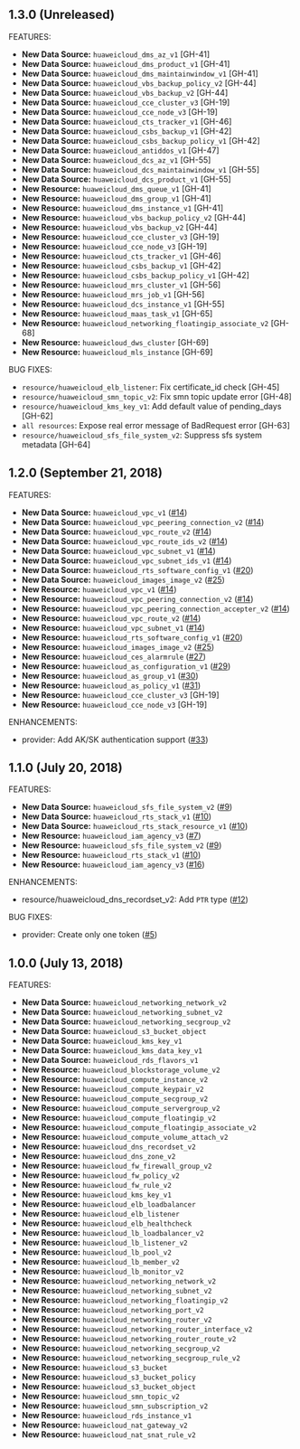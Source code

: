 ## 1.3.0 (Unreleased)

FEATURES:

* **New Data Source:** `huaweicloud_dms_az_v1` [GH-41]
* **New Data Source:** `huaweicloud_dms_product_v1` [GH-41]
* **New Data Source:** `huaweicloud_dms_maintainwindow_v1` [GH-41]
* **New Data Source:** `huaweicloud_vbs_backup_policy_v2` [GH-44]
* **New Data Source:** `huaweicloud_vbs_backup_v2` [GH-44]
* **New Data Source:** `huaweicloud_cce_cluster_v3` [GH-19]
* **New Data Source:** `huaweicloud_cce_node_v3` [GH-19]
* **New Data Source:** `huaweicloud_cts_tracker_v1` [GH-46]
* **New Data Source:** `huaweicloud_csbs_backup_v1` [GH-42]
* **New Data Source:** `huaweicloud_csbs_backup_policy_v1` [GH-42]
* **New Data Source:** `huaweicloud_antiddos_v1` [GH-47]
* **New Data Source:** `huaweicloud_dcs_az_v1` [GH-55]
* **New Data Source:** `huaweicloud_dcs_maintainwindow_v1` [GH-55]
* **New Data Source:** `huaweicloud_dcs_product_v1` [GH-55]
* **New Resource:** `huaweicloud_dms_queue_v1` [GH-41]
* **New Resource:** `huaweicloud_dms_group_v1` [GH-41]
* **New Resource:** `huaweicloud_dms_instance_v1` [GH-41]
* **New Resource:** `huaweicloud_vbs_backup_policy_v2` [GH-44]
* **New Resource:** `huaweicloud_vbs_backup_v2` [GH-44]
* **New Resource:** `huaweicloud_cce_cluster_v3` [GH-19]
* **New Resource:** `huaweicloud_cce_node_v3` [GH-19]
* **New Resource:** `huaweicloud_cts_tracker_v1` [GH-46]
* **New Resource:** `huaweicloud_csbs_backup_v1` [GH-42]
* **New Resource:** `huaweicloud_csbs_backup_policy_v1` [GH-42]
* **New Resource:** `huaweicloud_mrs_cluster_v1` [GH-56]
* **New Resource:** `huaweicloud_mrs_job_v1` [GH-56]
* **New Resource:** `huaweicloud_dcs_instance_v1` [GH-55]
* **New Resource:** `huaweicloud_maas_task_v1` [GH-65]
* **New Resource:** `huaweicloud_networking_floatingip_associate_v2` [GH-68]
* **New Resource:** `huaweicloud_dws_cluster` [GH-69]
* **New Resource:** `huaweicloud_mls_instance` [GH-69]

BUG FIXES:

* `resource/huaweicloud_elb_listener`: Fix certificate_id check [GH-45]
* `resource/huaweicloud_smn_topic_v2`: Fix smn topic update error [GH-48]
* `resource/huaweicloud_kms_key_v1`: Add default value of pending_days [GH-62]
* `all resources`: Expose real error message of BadRequest error [GH-63]
* `resource/huaweicloud_sfs_file_system_v2`: Suppress sfs system metadata [GH-64]

## 1.2.0 (September 21, 2018)

FEATURES:

* **New Data Source:** `huaweicloud_vpc_v1` ([#14](https://github.com/terraform-providers/terraform-provider-huaweicloud/issues/14))
* **New Data Source:** `huaweicloud_vpc_peering_connection_v2` ([#14](https://github.com/terraform-providers/terraform-provider-huaweicloud/issues/14))
* **New Data Source:** `huaweicloud_vpc_route_v2` ([#14](https://github.com/terraform-providers/terraform-provider-huaweicloud/issues/14))
* **New Data Source:** `huaweicloud_vpc_route_ids_v2` ([#14](https://github.com/terraform-providers/terraform-provider-huaweicloud/issues/14))
* **New Data Source:** `huaweicloud_vpc_subnet_v1` ([#14](https://github.com/terraform-providers/terraform-provider-huaweicloud/issues/14))
* **New Data Source:** `huaweicloud_vpc_subnet_ids_v1` ([#14](https://github.com/terraform-providers/terraform-provider-huaweicloud/issues/14))
* **New Data Source:** `huaweicloud_rts_software_config_v1` ([#20](https://github.com/terraform-providers/terraform-provider-huaweicloud/issues/20))
* **New Data Source:** `huaweicloud_images_image_v2` ([#25](https://github.com/terraform-providers/terraform-provider-huaweicloud/issues/25))
* **New Resource:** `huaweicloud_vpc_v1` ([#14](https://github.com/terraform-providers/terraform-provider-huaweicloud/issues/14))
* **New Resource:** `huaweicloud_vpc_peering_connection_v2` ([#14](https://github.com/terraform-providers/terraform-provider-huaweicloud/issues/14))
* **New Resource:** `huaweicloud_vpc_peering_connection_accepter_v2` ([#14](https://github.com/terraform-providers/terraform-provider-huaweicloud/issues/14))
* **New Resource:** `huaweicloud_vpc_route_v2` ([#14](https://github.com/terraform-providers/terraform-provider-huaweicloud/issues/14))
* **New Resource:** `huaweicloud_vpc_subnet_v1` ([#14](https://github.com/terraform-providers/terraform-provider-huaweicloud/issues/14))
* **New Resource:** `huaweicloud_rts_software_config_v1` ([#20](https://github.com/terraform-providers/terraform-provider-huaweicloud/issues/20))
* **New Resource:** `huaweicloud_images_image_v2` ([#25](https://github.com/terraform-providers/terraform-provider-huaweicloud/issues/25))
* **New Resource:** `huaweicloud_ces_alarmrule` ([#27](https://github.com/terraform-providers/terraform-provider-huaweicloud/issues/27))
* **New Resource:** `huaweicloud_as_configuration_v1` ([#29](https://github.com/terraform-providers/terraform-provider-huaweicloud/issues/29))
* **New Resource:** `huaweicloud_as_group_v1` ([#30](https://github.com/terraform-providers/terraform-provider-huaweicloud/issues/30))
* **New Resource:** `huaweicloud_as_policy_v1` ([#31](https://github.com/terraform-providers/terraform-provider-huaweicloud/issues/31))
* **New Resource:** `huaweicloud_cce_cluster_v3` [GH-19]
* **New Resource:** `huaweicloud_cce_node_v3` [GH-19]

ENHANCEMENTS:

* provider: Add AK/SK authentication support ([#33](https://github.com/terraform-providers/terraform-provider-huaweicloud/issues/33))

## 1.1.0 (July 20, 2018)

FEATURES:

* **New Data Source:** `huaweicloud_sfs_file_system_v2` ([#9](https://github.com/terraform-providers/terraform-provider-huaweicloud/issues/9))
* **New Data Source:** `huaweicloud_rts_stack_v1` ([#10](https://github.com/terraform-providers/terraform-provider-huaweicloud/issues/10))
* **New Data Source:** `huaweicloud_rts_stack_resource_v1` ([#10](https://github.com/terraform-providers/terraform-provider-huaweicloud/issues/10))
* **New Resource:** `huaweicloud_iam_agency_v3` ([#7](https://github.com/terraform-providers/terraform-provider-huaweicloud/issues/7))
* **New Resource:** `huaweicloud_sfs_file_system_v2` ([#9](https://github.com/terraform-providers/terraform-provider-huaweicloud/issues/9))
* **New Resource:** `huaweicloud_rts_stack_v1` ([#10](https://github.com/terraform-providers/terraform-provider-huaweicloud/issues/10))
* **New Resource:** `huaweicloud_iam_agency_v3` ([#16](https://github.com/terraform-providers/terraform-provider-huaweicloud/issues/16))

ENHANCEMENTS:

* resource/huaweicloud_dns_recordset_v2: Add `PTR` type ([#12](https://github.com/terraform-providers/terraform-provider-huaweicloud/issues/12))

BUG FIXES:

* provider: Create only one token ([#5](https://github.com/terraform-providers/terraform-provider-huaweicloud/issues/5))

## 1.0.0 (July 13, 2018)

FEATURES:

* **New Data Source:** `huaweicloud_networking_network_v2`
* **New Data Source:** `huaweicloud_networking_subnet_v2`
* **New Data Source:** `huaweicloud_networking_secgroup_v2`
* **New Data Source:** `huaweicloud_s3_bucket_object`
* **New Data Source:** `huaweicloud_kms_key_v1`
* **New Data Source:** `huaweicloud_kms_data_key_v1`
* **New Data Source:** `huaweicloud_rds_flavors_v1`
* **New Resource:** `huaweicloud_blockstorage_volume_v2`
* **New Resource:** `huaweicloud_compute_instance_v2`
* **New Resource:** `huaweicloud_compute_keypair_v2`
* **New Resource:** `huaweicloud_compute_secgroup_v2`
* **New Resource:** `huaweicloud_compute_servergroup_v2`
* **New Resource:** `huaweicloud_compute_floatingip_v2`
* **New Resource:** `huaweicloud_compute_floatingip_associate_v2`
* **New Resource:** `huaweicloud_compute_volume_attach_v2`
* **New Resource:** `huaweicloud_dns_recordset_v2`
* **New Resource:** `huaweicloud_dns_zone_v2`
* **New Resource:** `huaweicloud_fw_firewall_group_v2`
* **New Resource:** `huaweicloud_fw_policy_v2`
* **New Resource:** `huaweicloud_fw_rule_v2`
* **New Resource:** `huaweicloud_kms_key_v1`
* **New Resource:** `huaweicloud_elb_loadbalancer`
* **New Resource:** `huaweicloud_elb_listener`
* **New Resource:** `huaweicloud_elb_healthcheck`
* **New Resource:** `huaweicloud_lb_loadbalancer_v2`
* **New Resource:** `huaweicloud_lb_listener_v2`
* **New Resource:** `huaweicloud_lb_pool_v2`
* **New Resource:** `huaweicloud_lb_member_v2`
* **New Resource:** `huaweicloud_lb_monitor_v2`
* **New Resource:** `huaweicloud_networking_network_v2`
* **New Resource:** `huaweicloud_networking_subnet_v2`
* **New Resource:** `huaweicloud_networking_floatingip_v2`
* **New Resource:** `huaweicloud_networking_port_v2`
* **New Resource:** `huaweicloud_networking_router_v2`
* **New Resource:** `huaweicloud_networking_router_interface_v2`
* **New Resource:** `huaweicloud_networking_router_route_v2`
* **New Resource:** `huaweicloud_networking_secgroup_v2`
* **New Resource:** `huaweicloud_networking_secgroup_rule_v2`
* **New Resource:** `huaweicloud_s3_bucket`
* **New Resource:** `huaweicloud_s3_bucket_policy`
* **New Resource:** `huaweicloud_s3_bucket_object`
* **New Resource:** `huaweicloud_smn_topic_v2`
* **New Resource:** `huaweicloud_smn_subscription_v2`
* **New Resource:** `huaweicloud_rds_instance_v1`
* **New Resource:** `huaweicloud_nat_gateway_v2`
* **New Resource:** `huaweicloud_nat_snat_rule_v2`
